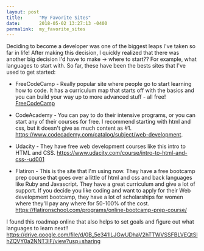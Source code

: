```yaml
---
layout: post
title:      "My Favorite Sites"
date:       2018-05-02 13:27:13 -0400
permalink:  my_favorite_sites
---
```


Deciding to become a developer was one of the biggest leaps I've taken so far in life! After making this decision, I quickly realized that there was another big decision I'd have to make -> where to start??  For example, what languages to start with.  So far, these have been the bests sites that I've used to get started:

* FreeCodeCamp - Really popular site where people go to start learning how to code. It has a curriculum map that starts off with the basics and you can build your way up to more advanced stuff - all free! [FreeCodeCamp](http://www.freecodecamp.org/signin)

* CodeAcademy - You can pay to do their intensive programs, or you can start any of their courses for free. I recommend starting with html and css, but it doesn't give as much content as #1. https://www.codecademy.com/catalog/subject/web-development. 

* Udacity - They have free web development courses like this intro to HTML and CSS.  https://www.udacity.com/course/intro-to-html-and-css--ud001

* Flatiron -   This is the site that I'm using now. They have a free bootcamp prep course that goes over a little of html and css and back languages like Ruby and Javascript.   They have a great curriculum and give a lot of support.  If you decide you like coding and want to apply for their Web development bootcamp, they have a lot of scholarships for women where they'll pay any where for 50-100% of the cost.  https://flatironschool.com/programs/online-bootcamp-prep-course/

I found this roadmap online that also helps to set goals and figure out what languages to learn next!!  https://drive.google.com/file/d/0B_5e341lLJGwUDhaV2hTTWVSSFBLVEQtSlhZQVY0a2NNT3lF/view?usp=sharing
